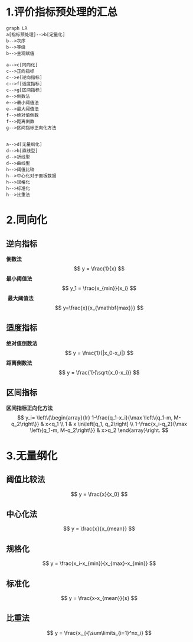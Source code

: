 # 1.评价指标预处理的汇总
```mermaid
graph LR
a[指标预处理]-->b[定量化]
b-->次序
b-->等级
b-->主观赋值

a-->c[同向化]
c-->正向指标
c-->e[逆向指标]
c-->f[适度指标]
c-->g[区间指标]
e-->倒数法
e-->最小阈值法
e-->最大阈值法
f-->绝对值倒数
f-->距离倒数
g-->区间指标正向化方法


a-->d[无量纲化]
d-->h[直线型]
d-->折线型
d-->曲线型
h-->阈值比较
h-->中心化对于面板数据
h-->规格化
h-->标准化
h-->比重法
```
# 2.同向化
## 逆向指标
**倒数法**
$$
y = \frac{1}{x}
$$
**最小阈值法**
$$
y_1 = \frac{x_{min}}{x_i}
$$
​
**最大阈值法**
$$
y=\frac{x}{x_{\mathbf{max}}}
$$


## 适度指标

**绝对值倒数法**
$$
y = \frac{1}{|x_0-x_i|}
$$
​**距离倒数法**	
$$
y = \frac{1}{\sqrt{x_0-x_i}}
$$


## 区间指标
**区间指标正向化方法**
$$
y_i=
\left\{\begin{array}{lr}
1-\frac{q_1-x_i}{\max \left\{q_1-m, M-q_2\right\}} & x<q_1 
\\
1 & x \in\left[q_1, q_2\right] 
\\
1-\frac{x_i-q_2}{\max \left\{q_1-m, M-q_2\right\}} & x>q_2
\end{array}\right.
$$
# ​3.无量纲化
## 阈值比较法
$$
y = \frac{x}{x_0}
$$
## 中心化法
$$
y = \frac{x}{x_{mean}}
$$

## 规格化
$$
y = \frac{x_i-x_{min}}{x_{max}-x_{min}}
$$
## 标准化
$$
y = \frac{x-x_{mean}}{s}
$$
## 比重法
$$
y = \frac{x_j}{\sum\limits_{i=1}^nx_i}
$$


